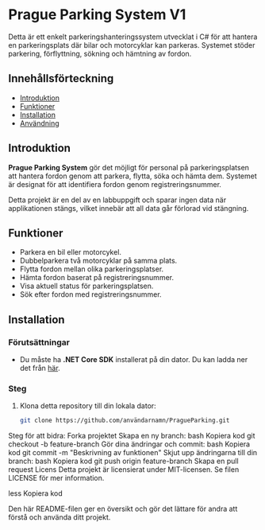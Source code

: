 # Prague Parking System V1

Detta är ett enkelt parkeringshanteringssystem utvecklat i C# för att hantera en parkeringsplats där bilar och motorcyklar kan parkeras. Systemet stöder parkering, förflyttning, sökning och hämtning av fordon.

## Innehållsförteckning
- [Introduktion](#introduktion)
- [Funktioner](#funktioner)
- [Installation](#installation)
- [Användning](#användning)


## Introduktion

**Prague Parking System** gör det möjligt för personal på parkeringsplatsen att hantera fordon genom att parkera, flytta, söka och hämta dem. Systemet är designat för att identifiera fordon genom registreringsnummer.

Detta projekt är en del av en labbuppgift och sparar ingen data när applikationen stängs, vilket innebär att all data går förlorad vid stängning.

## Funktioner

- Parkera en bil eller motorcykel.
- Dubbelparkera två motorcyklar på samma plats.
- Flytta fordon mellan olika parkeringsplatser.
- Hämta fordon baserat på registreringsnummer.
- Visa aktuell status för parkeringsplatsen.
- Sök efter fordon med registreringsnummer.

## Installation

### Förutsättningar
- Du måste ha **.NET Core SDK** installerat på din dator. Du kan ladda ner det från [här](https://dotnet.microsoft.com/download/dotnet-core).

### Steg
1. Klona detta repository till din lokala dator:
   ```bash
   git clone https://github.com/användarnamn/PragueParking.git

Steg för att bidra:
Forka projektet
Skapa en ny branch:
bash
Kopiera kod
git checkout -b feature-branch
Gör dina ändringar och commit:
bash
Kopiera kod
git commit -m "Beskrivning av funktionen"
Skjut upp ändringarna till din branch:
bash
Kopiera kod
git push origin feature-branch
Skapa en pull request
Licens
Detta projekt är licensierat under MIT-licensen. Se filen LICENSE för mer information.

less
Kopiera kod




Den här README-filen ger en översikt och gör det lättare för andra att förstå och använda ditt projekt.

